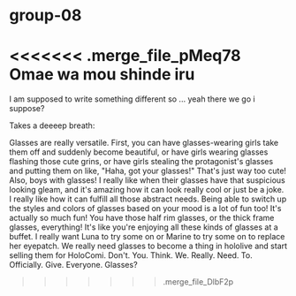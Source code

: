 # group-08

<<<<<<< .merge_file_pMeq78
Omae wa mou shinde iru
=======

I am supposed to write something different so ... yeah there we go i suppose?



Takes a deeeep breath:

Glasses are really versatile. First, you can have glasses-wearing girls take them off and suddenly become beautiful, or have girls wearing glasses flashing those cute grins, or have girls stealing the protagonist's glasses and putting them on like, "Haha, got your glasses!" That's just way too cute! Also, boys with glasses! I really like when their glasses have that suspicious looking gleam, and it's amazing how it can look really cool or just be a joke. I really like how it can fulfill all those abstract needs. Being able to switch up the styles and colors of glasses based on your mood is a lot of fun too! It's actually so much fun! You have those half rim glasses, or the thick frame glasses, everything! It's like you're enjoying all these kinds of glasses at a buffet. I really want Luna to try some on or Marine to try some on to replace her eyepatch. We really need glasses to become a thing in hololive and start selling them for HoloComi. Don't. You. Think. We. Really. Need. To. Officially. Give. Everyone. Glasses?

>>>>>>> .merge_file_DlbF2p
